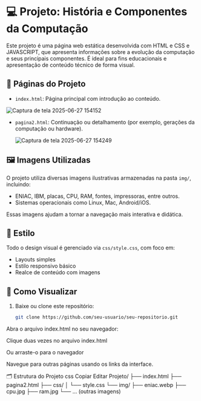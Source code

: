 # 💻 Projeto: História e Componentes da Computação

Este projeto é uma página web estática desenvolvida com HTML e CSS e JAVASCRIPT, que apresenta informações sobre a evolução da computação e seus principais componentes. É ideal para fins educacionais e apresentação de conteúdo técnico de forma visual.

## 📄 Páginas do Projeto

- `index.html`: Página principal com introdução ao conteúdo.

![Captura de tela 2025-06-27 154152](https://github.com/user-attachments/assets/0a8340db-e664-43f5-ac82-db01613e1902)

 
- `pagina2.html`: Continuação ou detalhamento (por exemplo, gerações da computação ou hardware).

  ![Captura de tela 2025-06-27 154249](https://github.com/user-attachments/assets/582c64d9-c4dc-43f0-a4c9-64426f7f1c87)


## 🖼️ Imagens Utilizadas

O projeto utiliza diversas imagens ilustrativas armazenadas na pasta `img/`, incluindo:

- ENIAC, IBM, placas, CPU, RAM, fontes, impressoras, entre outros.
- Sistemas operacionais como Linux, Mac, Android/iOS.

Essas imagens ajudam a tornar a navegação mais interativa e didática.

## 🎨 Estilo

Todo o design visual é gerenciado via `css/style.css`, com foco em:

- Layouts simples
- Estilo responsivo básico
- Realce de conteúdo com imagens

## 🚀 Como Visualizar

1. Baixe ou clone este repositório:
   ```bash
   git clone https://github.com/seu-usuario/seu-repositorio.git
Abra o arquivo index.html no seu navegador:

Clique duas vezes no arquivo index.html

Ou arraste-o para o navegador

Navegue para outras páginas usando os links da interface.

🗂️ Estrutura do Projeto
css
Copiar
Editar
Projeto/
├── index.html
├── pagina2.html
├── css/
│   └── style.css
└── img/
    ├── eniac.webp
    ├── cpu.jpg
    ├── ram.jpg
    └── ... (outras imagens)
